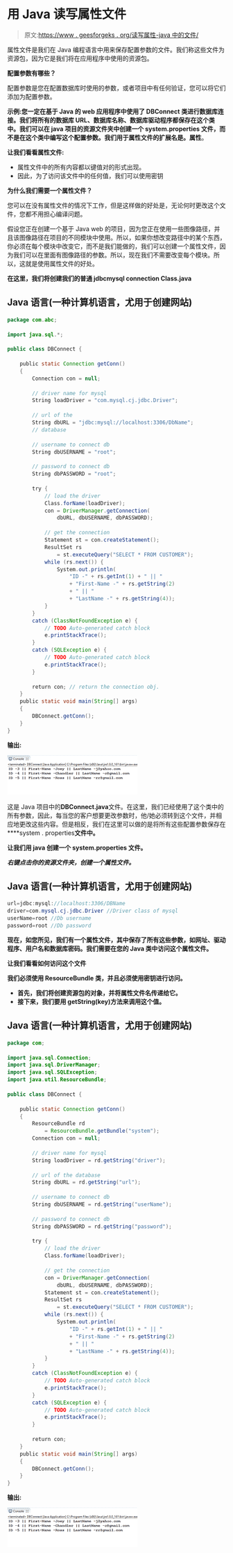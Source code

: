 # 用 Java 读写属性文件

> 原文:[https://www . geesforgeks . org/读写属性-java 中的文件/](https://www.geeksforgeeks.org/reading-and-writing-properties-file-in-java/)

属性文件是我们在 Java 编程语言中用来保存配置参数的文件。我们称这些文件为资源包，因为它是我们将在应用程序中使用的资源包。

**配置参数有哪些？**

配置参数是您在配置数据库时使用的参数，或者项目中有任何验证，您可以将它们添加为配置参数。

**示例:**您一定在基于 Java 的 web 应用程序中使用了 **DBConnect** 类进行数据库连接。我们将所有的数据库 URL、数据库名称、数据库驱动程序都保存在这个类中。我们可以在 java 项目的资源文件夹中创建一个 **system.properties** 文件，而不是在这个类中编写这个配置参数。我们用于属性文件的扩展名是**。属性**。

**让我们看看属性文件:**

*   属性文件中的所有内容都以键值对的形式出现。
*   因此，为了访问该文件中的任何值，我们可以使用密钥

**为什么我们需要一个属性文件？**

您可以在没有属性文件的情况下工作，但是这样做的好处是，无论何时更改这个文件，您都不用担心编译问题。

假设您正在创建一个基于 Java web 的项目，因为您正在使用一些图像路径，并且该图像路径在项目的不同模块中使用。所以，如果你想改变路径中的某个东西，你必须在每个模块中改变它，而不是我们能做的，我们可以创建一个属性文件，因为我们可以在里面有图像路径的参数。所以，现在我们不需要改变每个模块。所以，这就是使用属性文件的好处。

**在这里，我们将创建我们的普通 jdbcmysql connection Class.java**

## Java 语言(一种计算机语言，尤用于创建网站)

```java
package com.abc;

import java.sql.*;

public class DBConnect {

    public static Connection getConn()
    {
        Connection con = null;

        // driver name for mysql
        String loadDriver = "com.mysql.cj.jdbc.Driver";

        // url of the
        String dbURL = "jdbc:mysql://localhost:3306/DbName";
        // database

        // username to connect db
        String dbUSERNAME = "root";

        // password to connect db
        String dbPASSWORD = "root";

        try {
            // load the driver
            Class.forName(loadDriver);
            con = DriverManager.getConnection(
                dbURL, dbUSERNAME, dbPASSWORD);

            // get the connection
            Statement st = con.createStatement();
            ResultSet rs
                = st.executeQuery("SELECT * FROM CUSTOMER");
            while (rs.next()) {
                System.out.println(
                    "ID -" + rs.getInt(1) + " || "
                    + "First-Name -" + rs.getString(2)
                    + " || "
                    + "LastName -" + rs.getString(4));
            }
        }
        catch (ClassNotFoundException e) {
            // TODO Auto-generated catch block
            e.printStackTrace();
        }
        catch (SQLException e) {
            // TODO Auto-generated catch block
            e.printStackTrace();
        }

        return con; // return the connection obj.
    }
    public static void main(String[] args)
    {
        DBConnect.getConn();
    }
}
```

**输出:**

![](img/bc8841fe653ecdb277cee207915de8a8.png)

这是 Java 项目中的**DBConnect.java**文件。在这里，我们已经使用了这个类中的所有参数，因此，每当您的客户想要更改参数时，他/她必须转到这个文件，并相应地更改这些内容。但是相反，我们在这里可以做的是将所有这些配置参数保存在****system . properties**文件中。**

****让我们用 java 创建一个 system.properties 文件。****

***右键点击你的资源文件夹，创建一个属性文件。***

## **Java 语言(一种计算机语言，尤用于创建网站)**

```java
url=jdbc:mysql://localhost:3306/DBName
driver=com.mysql.cj.jdbc.Driver //Driver class of mysql
userName=root //Db username
password=root //Db password
```

**现在，如您所见，我们有一个属性文件，其中保存了所有这些参数，如网址、驱动程序、用户名和数据库密码。我们需要在您的 Java 类中访问这个属性文件。**

**让我们看看如何访问这个文件**

**我们必须使用 ResourceBundle 类，并且必须使用密钥进行访问。**

*   ****首先**，**我们将创建资源包的对象，并将属性文件名传递给它。****
*   ****接下来，我们要用 getString(key)方法来调用这个值。****

## **Java 语言(一种计算机语言，尤用于创建网站)**

```java
package com;

import java.sql.Connection;
import java.sql.DriverManager;
import java.sql.SQLException;
import java.util.ResourceBundle;

public class DBConnect {

    public static Connection getConn()
    {
        ResourceBundle rd
            = ResourceBundle.getBundle("system");
        Connection con = null;

        // driver name for mysql
        String loadDriver = rd.getString("driver");

        // url of the database
        String dbURL = rd.getString("url");

        // username to connect db
        String dbUSERNAME = rd.getString("userName");

        // password to connect db
        String dbPASSWORD = rd.getString("password");

        try {
            // load the driver
            Class.forName(loadDriver);

            // get the connection
            con = DriverManager.getConnection(
                dbURL, dbUSERNAME, dbPASSWORD);
            Statement st = con.createStatement();
            ResultSet rs
                = st.executeQuery("SELECT * FROM CUSTOMER");
            while (rs.next()) {
                System.out.println(
                    "ID -" + rs.getInt(1) + " || "
                    + "First-Name -" + rs.getString(2)
                    + " || "
                    + "LastName -" + rs.getString(4));
            }
        }
        catch (ClassNotFoundException e) {
            // TODO Auto-generated catch block
            e.printStackTrace();
        }
        catch (SQLException e) {
            // TODO Auto-generated catch block
            e.printStackTrace();
        }

        return con;
    }
    public static void main(String[] args)
    {
        DBConnect.getConn();
    }
}
```

****输出:****

**![](img/bc8841fe653ecdb277cee207915de8a8.png)**